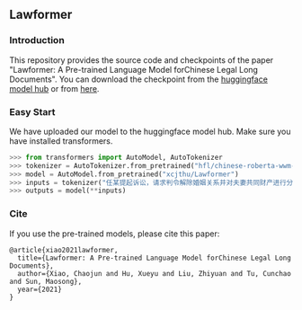 ## Lawformer

### Introduction
This repository provides the source code and checkpoints of the paper "Lawformer: A Pre-trained Language Model forChinese Legal Long Documents". You can download the checkpoint from the [huggingface model hub](https://huggingface.co/xcjthu/Lawformer) or from [here](https://data.thunlp.org/legal/Lawformer.zip).



### Easy Start
We have uploaded our model to the huggingface model hub. Make sure you have installed transformers.
```python
>>> from transformers import AutoModel, AutoTokenizer
>>> tokenizer = AutoTokenizer.from_pretrained("hfl/chinese-roberta-wwm-ext")
>>> model = AutoModel.from_pretrained("xcjthu/Lawformer")
>>> inputs = tokenizer("任某提起诉讼，请求判令解除婚姻关系并对夫妻共同财产进行分割。", return_tensors="pt")
>>> outputs = model(**inputs)
```

### Cite
If you use the pre-trained models, please cite this paper:
```
@article{xiao2021lawformer,
  title={Lawformer: A Pre-trained Language Model forChinese Legal Long Documents},
  author={Xiao, Chaojun and Hu, Xueyu and Liu, Zhiyuan and Tu, Cunchao and Sun, Maosong},
  year={2021}
}
```


